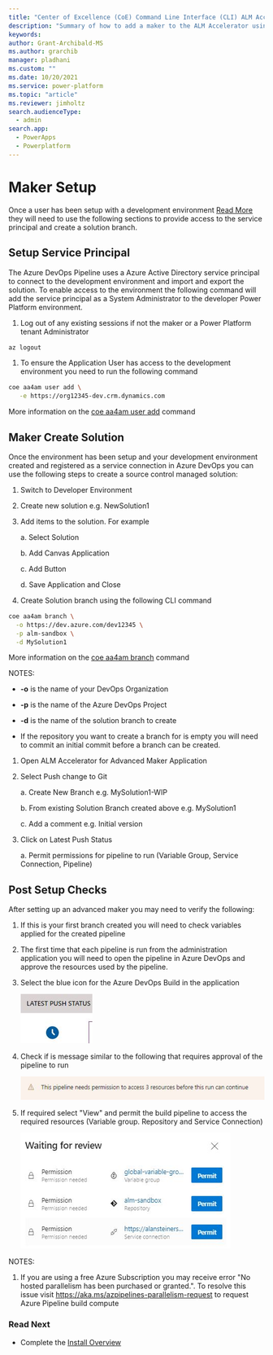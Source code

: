 ```yaml
---
title: "Center of Excellence (CoE) Command Line Interface (CLI) ALM Accelerator maker setup"
description: "Summary of how to add a maker to the ALM Accelerator using the Center of Excellence (CoE) Command Line Interface (CLI)"
keywords: 
author: Grant-Archibald-MS
ms.author: grarchib
manager: pladhani
ms.custom: ""
ms.date: 10/20/2021
ms.service: power-platform
ms.topic: "article"
ms.reviewer: jimholtz
search.audienceType: 
  - admin
search.app: 
  - PowerApps
  - Powerplatform
---
```


# Maker Setup

Once a user has been setup with a development environment [Read More](./development-environments.md) they will need to use the following sections to provide access to the service principal and create a solution branch.

## Setup Service Principal

The Azure DevOps Pipeline uses a Azure Active Directory service principal to connect to the development environment and import and export the solution. To enable access to the environment the following command will add the service principal as a System Administrator to the developer Power Platform environment.

1. Log out of any existing sessions if not the maker or a Power Platform tenant Administrator

```bash
az logout

```

1. To ensure the Application User has access to the development environment you need to run the following command

```bash
coe aa4am user add \
   -e https://org12345-dev.crm.dynamics.com
```

More information on the [coe aa4am user add](../help/aa4am/user/add.md) command

## Maker Create Solution

Once the environment has been setup and your development environment created and registered as a service connection in Azure DevOps you can use the following steps to create a source control managed solution:

1. Switch to Developer Environment

1. Create new solution e.g. NewSolution1

1. Add items to the solution. For example

   a. Select Solution

   b. Add Canvas Application

   c. Add Button

   d. Save Application and Close

1. Create Solution branch using the following CLI command

```bash
coe aa4am branch \
  -o https://dev.azure.com/dev12345 \
  -p alm-sandbox \
  -d MySolution1

```

More information on the [coe aa4am branch](../help/aa4am/branch.md) command

NOTES:

- **-o** is the name of your DevOps Organization

- **-p** is the name of the Azure DevOps Project

- **-d** is the name of the solution branch to create

- If the repository you want to create a branch for is empty you will need to commit an initial commit before a branch can be created.

1. Open ALM Accelerator for Advanced Maker Application

1. Select Push change to Git

   a. Create New Branch e.g. MySolution1-WIP

   b. From existing Solution Branch created above e.g. MySolution1

   c. Add a comment e.g. Initial version

1. Click on Latest Push Status 

   a. Permit permissions for pipeline to run (Variable Group, Service Connection, Pipeline)

## Post Setup Checks

After setting up an advanced maker you may need to verify the following:

1. If this is your first branch created you will need to check variables applied for the created pipeline

1. The first time that each pipeline is run from the administration application you will need to open the pipeline in Azure DevOps and approve the resources used by the pipeline.

1. Select the blue icon for the Azure DevOps Build in the application

   ![Latest Push Status](../media/latest-push-status.jpg)

1. Check if is message similar to the following that requires approval of the pipeline to run

   ![Azure DevOps Permissions](../media/devops-pipeline-permissions.jpg)

1. If required select "View" and permit the build pipeline to access the required resources (Variable group. Repository and Service Connection)

   ![Azure DevOps Permit](../media/devops-pipeline-permit.jpg)

NOTES:

1. If you are using a free Azure Subscription you may receive error "No hosted parallelism has been purchased or granted.". To resolve this issue visit https://aka.ms/azpipelines-parallelism-request to request Azure Pipeline build compute

### Read Next

- Complete the [Install Overview](./overview.md#install-overview)